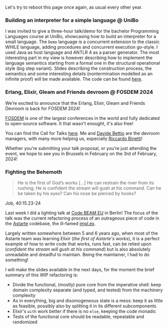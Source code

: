 Let's try to reboot this page once again, as usual every other year.

### Building an interpreter for a simple language @ UniBo
I was invited to give a three-hour talk/demo for the bachelor Programming Languages course at UniBo, showcasing how to build an interpreter for a small language.
The `Demo` language is a concurrent extension to the classic WHILE language, adding procedures and concurrent execution go-style.
I used Java as host language and ANTLR 4 as a parser generator.
The most interesting part in my view is however describing how to implement the language semantics starting from a formal one in the structural operational style (big step variant).
Slides describing the construction process, the semantics and some interesting details (nontermination modelled as an infinite proof) will be made available.
The code can be found [here](https://github.com/annopaolo/demo).

### Erlang, Elixir, Gleam and Friends devroom @ FOSDEM 2024

We’re excited to announce that the Erlang, Elixir, Gleam and Friends Devroom is back for FOSDEM 2024!

[FOSDEM](https://fosdem.org/2024/) is one of the largest conferences in the world and fully dedicated to open-source software.
It that wasn't enought, it's also free!

You can find the Call for Talks [here](https://beam-fosdem.dev/call-for-talks/).
Me and [Davide Bettio](https://blog.uninstall.it/) are the devroom managers, with many more helping us, especially [Riccardo Binetti](https://rbino.com/)!

Whether you’re submitting your talk proposal, or you’re just attending the event, we hope to see you in Brussels in February on the 3rd of February, 2024!

### Fighting the Behemoth
> He is the first of God’s works [...]
  He can restrain the river from its rushing;
  He is confident the stream will gush at his command.
  Can he be taken by his eyes?
  Can his nose be pierced by hooks?

Job, 40:15.23-24

Last week I did a lighting talk at [Code BEAM EU](https://codebeameurope.com/) in Berlin!
The focus of the talk was the current refactoring process of an outrageous piece of code
in the [Astarte](https://github.com/astarte-platform) codebase, the ill-famed [impl.ex](https://github.com/astarte-platform/astarte/blob/master/apps/astarte_data_updater_plant/lib/astarte_data_updater_plant/data_updater/impl.ex).

Largely written somewhere between 5 and 6 years ago, when most of the Astarte team was learning
Elixir (*the first of Astarte's works*), it is a perfect example of how to write code that works, runs fast, can be relied upon (*confident the stream will gush at his command*)
but is also absolutely unreadable and dreadful to maintain.
Being the maintainer, I had to do something!

I will make the slides available in the next days, for the moment the brief summary of this
WIP refactoring is:
- Divide the functional, (mostly) pure core from the imperative shell: keep domain complexity separate (and typed, and tested) from the machinery complexity
- As in everything, big and disomogeneous state is a mess: keep it as little as feasible, possibly also by splitting it in its different subcomponents
- Elixir's `with` work better if there is no `else`, keeping the code monadic
- Tests of the functional core should be readable, repeatable and randomized
